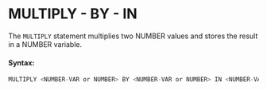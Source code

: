 # MULTIPLY - BY - IN

The `MULTIPLY` statement multiplies two NUMBER values and stores the result in a NUMBER variable.

#### Syntax:

```c
MULTIPLY <NUMBER-VAR or NUMBER> BY <NUMBER-VAR or NUMBER> IN <NUMBER-VAR>
```




